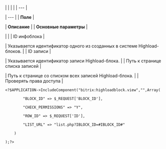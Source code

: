 |  |  |  |
| --- |

| --- |
| **Поле** |

| **Описание** |
| **Основные параметры** |

| |
| ID инфоблока |

| Указывается идентификатор одного из созданных в системе Highload-блоков. |
| ID записи |

| Указывается идентификатор записи Highload-блока. |
| Путь к странице списка записей |

| Путь к странице со списком всех записей Highload-блока. |
| Проверять права доступа |

```
<?$APPLICATION->IncludeComponent("bitrix:highloadblock.view","",Array(

		"BLOCK_ID" => $_REQUEST['BLOCK_ID'],

		"CHECK_PERMISSIONS" => "Y",

		"ROW_ID" => $_REQUEST['ID'],

		"LIST_URL" => "list.php?IBLOCK_ID=#IBLOCK_ID#"

	)

);?>


```